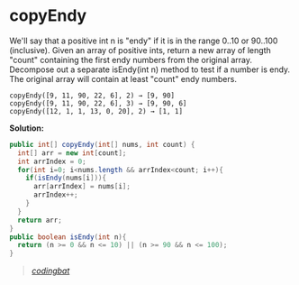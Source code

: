 # copyEndy

We'll say that a positive int n is "endy" if it is in the range 0..10 or 90..100 (inclusive). Given an array of positive ints, return a new array of length "count" containing the first endy numbers from the original array. Decompose out a separate isEndy(int n) method to test if a number is endy. The original array will contain at least "count" endy numbers.

```
copyEndy([9, 11, 90, 22, 6], 2) → [9, 90]
copyEndy([9, 11, 90, 22, 6], 3) → [9, 90, 6]
copyEndy([12, 1, 1, 13, 0, 20], 2) → [1, 1]
```

**Solution:**

```java
public int[] copyEndy(int[] nums, int count) {
  int[] arr = new int[count];
  int arrIndex = 0;
  for(int i=0; i<nums.length && arrIndex<count; i++){
    if(isEndy(nums[i])){
      arr[arrIndex] = nums[i];
      arrIndex++;
    }
  }
  return arr;
}
public boolean isEndy(int n){
  return (n >= 0 && n <= 10) || (n >= 90 && n <= 100);
}
```

> _[codingbat](https://codingbat.com/prob/p130124)_